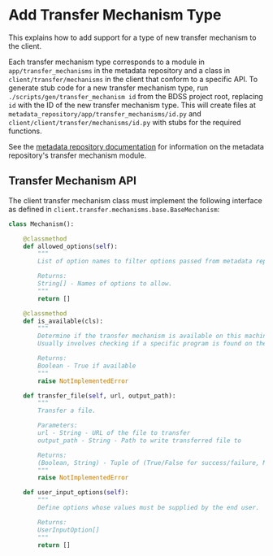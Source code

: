 # Add Transfer Mechanism Type

This explains how to add support for a type of new transfer mechanism to the client.

Each transfer mechanism type corresponds to a module in `app/transfer_mechanisms` in the metadata
repository and a class in `client/transfer/mechanisms` in the client that conform to a specific API.
To generate stub code for a new transfer mechanism type, run `./scripts/gen/transfer_mechanism id`
from the BDSS project root, replacing `id` with the ID of the new transfer mechanism type. This
will create files at `metadata_repository/app/transfer_mechanisms/id.py` and
`client/client/transfer/mechanisms/id.py` with stubs for the required functions.

See the [metadata repository documentation](/metadata_repository/docs/developer/add_transfer_mechanism.md)
for information on the metadata repository's transfer mechanism module.

## Transfer Mechanism API

The client transfer mechanism class must implement the following interface as defined in
`client.transfer.mechanisms.base.BaseMechanism`:

```Python
class Mechanism():

    @classmethod
    def allowed_options(self):
        """
        List of option names to filter options passed from metadata repository against.

        Returns:
        String[] - Names of options to allow.
        """
        return []

    @classmethod
    def is_available(cls):
        """
        Determine if the transfer mechanism is available on this machine.
        Usually involves checking if a specific program is found on the PATH.

        Returns:
        Boolean - True if available
        """
        raise NotImplementedError

    def transfer_file(self, url, output_path):
        """
        Transfer a file.

        Parameters:
        url - String - URL of the file to transfer
        output_path - String - Path to write transferred file to

        Returns:
        (Boolean, String) - Tuple of (True/False for success/failure, Mechanism output)
        """
        raise NotImplementedError

    def user_input_options(self):
        """
        Define options whose values must be supplied by the end user.

        Returns:
        UserInputOption[]
        """
        return []
```
